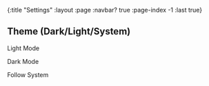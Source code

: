 {:title "Settings"
 :layout :page
 :navbar? true
 :page-index -1
 :last true}

## Theme (Dark/Light/System)

<a class="button" data-type="theme-button" data-theme="light">Light Mode</a>

<a class="button" data-type="theme-button" data-theme="dark">Dark Mode</a>

<a class="button" data-type="theme-button" data-theme="system">Follow System</a>